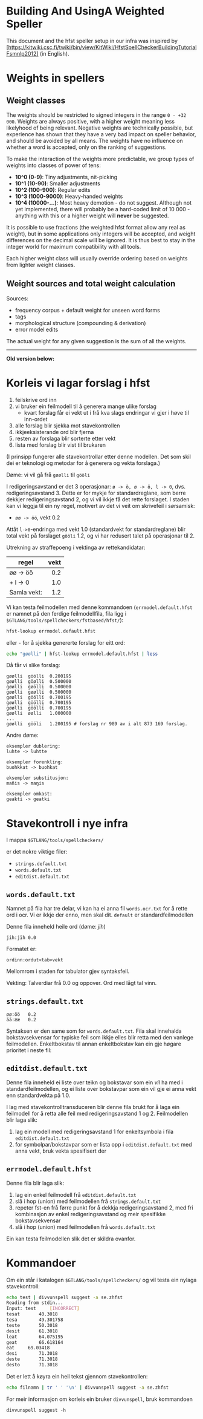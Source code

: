 # Building And UsingA Weighted Speller

This document and the hfst speller setup in our infra was inspired by
[https://kitwiki.csc.fi/twiki/bin/view/KitWiki/HfstSpellCheckerBuildingTutorialFsmnlp2012]
(in English).

# Weights in spellers

## Weight classes

The weights should be restricted to signed integers in the range
`0 - +32 000`. Weights are always positive, with a higher weight
meaning less likelyhood of being relevant. Negative weights are technically possible,
but experience has shown that they have a very bad impact on speller behavior,
and should be avoided by all means. The weights have no influence on whether a word is
accepted, only on the ranking of suggestions.

To make the interaction of the weights more predictable, we group types of
weights into classes of power of tens:

* **10^0 (0-9)**:        Tiny adjustments, nit-picking
* **10^1 (10-90)**:      Smaller adjustments
* **10^2 (100-900)**:    Regular edits
* **10^3 (1000-9000)**:  Heavy-handed weights
* **10^4 (10000-...)**:  Most heavy demotion - do not suggest. Although not yet
                   implemented, there will probably be a hard-coded limit of
                   10 000 - anything with this or a higher weight will **never**
                   be suggested.

It is possible to use fractions (the weighted hfst format allow any real as
weight), but in some applications only integers will be accepted, and weight
differences on the decimal scale will be ignored. It is thus best to stay in
the integer world for maximum compatibility with all tools.

Each higher weight class will usually override ordering based on weights from
lighter weight classes.

## Weight sources and total weight calculation

Sources:
* frequency corpus + default weight for unseen word forms
* tags
* morphological structure (compounding & derivation)
* error model edits

The actual weight for any given suggestion is the sum of all the weights.

----
**Old version below:**

# Korleis vi lagar forslag i hfst

1. feilskrive ord inn
1. vi bruker ein feilmodell til å generera mange ulike forslag
	 - kvart forslag får ei vekt ut i frå kva slags endringar vi gjer i høve til
   inn-ordet
1. alle forslag blir sjekka mot stavekontrollen
1. ikkjeeksisterande ord blir fjerna
1. resten av forslaga blir sorterte etter vekt
1. lista med forslag blir vist til brukaren

(I prinsipp fungerer alle stavekontrollar etter denne modellen. Det som skil dei
er teknologi og metodar for å generera og vekta forslaga.)

Døme: vi vil gå frå `gøølli` til `gööli`

I redigeringsavstand er det 3 operasjonar: `ø -> ö, ø -> ö, l -> 0`, dvs.
redigeringsavstand 3. Dette er for mykje for standardreglane, som berre dekkjer
redigeringsavstand 2, og vi vil ikkje få det rette forslaget. I staden kan vi
leggja til ein ny regel, motivert av det vi veit om skrivefeil i sørsamisk:

* `øø -> öö`, vekt 0.2

Attåt `l->0`-endringa med vekt 1.0 (standardvekt for standardreglane) blir
total vekt på forslaget `gööli` 1.2, og vi har redusert talet på operasjonar
til 2.

Utrekning av straffepoeng i vektinga av rettekandidatar:

| regel       | vekt    |
| ----------- | -------:|
| øø -> öö    | 0.2 |
| + l  -> 0   | 1.0 |
| Samla vekt: | 1.2 |

Vi kan testa feilmodellen med denne kommandoen (`errmodel.default.hfst` er
namnet på den ferdige feilmodellfila, fila ligg i
`$GTLANG/tools/spellcheckers/fstbased/hfst/`):

```sh
hfst-lookup errmodel.default.hfst
```

eller - for å sjekka genererte forslag for eitt ord:

```sh
echo "gøølli" | hfst-lookup errmodel.default.hfst | less
```

Då får vi slike forslag:

```
gøølli  göölli  0.200195
gøølli  göølli  0.500000
gøølli  gøölli  0.500000
gøølli  gøøllï  0.500000
gøølli  gööllï  0.700195
gøølli  gööllï  0.700195
gøølli  gööllï  0.700195
gøølli  øølli   1.000000
...
gøølli  gööli   1.200195 # forslag nr 989 av i alt 873 169 forslag.
```

Andre døme:

```
eksempler dublering:
luhte -> luhtte

eksempler forenkling:
buohkkat -> buohkat

eksempler substitusjon:
mañis -> maŋis

eksempler omkast:
geakti -> geatki
```

# Stavekontroll i nye infra

I mappa
`$GTLANG/tools/spellcheckers/`

er det nokre viktige filer:

* `strings.default.txt`
* `words.default.txt`
* `editdist.default.txt`

## `words.default.txt`

Namnet på fila har tre delar, vi kan ha ei anna
fil `words.ocr.txt` for å rette ord i ocr.
Vi er ikkje der enno, men skal dit. `default` er
standardfeilmodellen

Denne fila inneheld heile ord (døme: *jih*)

```
jih:jïh 0.0
```

Formatet er:
```
ordinn:ordut<tab>vekt
```

Mellomrom i staden for tabulator gjev syntaksfeil.

Vekting: Talverdiar frå 0.0 og oppover.
Ord med lågt tal vinn.

## `strings.default.txt`

```
øø:öö   0.2
ää:ææ   0.2
```

Syntaksen er den same som for `words.default.txt`.
Fila skal innehalda bokstavsekvensar for typiske feil som ikkje elles blir retta
med den vanlege feilmodellen. Enkeltbokstav til annan enkeltbokstav kan ein gje
høgare prioritet i neste fil:

## `editdist.default.txt`

Denne fila inneheld ei liste over teikn og bokstavar som ein *vil* ha
med i standardfeilmodellen, og ei liste over bokstavpar som ein vil gje ei anna
vekt enn standardvekta på 1.0.

I lag med stavekontrolltransduceren blir denne fila brukt for å laga ein feilmodell for å retta alle feil med redigeringsavstand 1 og 2. Feilmodellen
blir laga slik:

1. lag ein modell med redigeringsavstand 1 for enkeltsymbola i fila `editdist.default.txt`
1. for symbolpar/bokstavpar som er lista opp i `editdist.default.txt` med anna
   vekt, bruk vekta spesifisert der

## `errmodel.default.hfst`

Denne fila blir laga slik:

1. lag ein enkel feilmodell frå `editdist.default.txt`
1. slå i hop (union) med feilmodellen frå `strings.default.txt`
1. repeter fst-en frå førre punkt for å dekkja redigeringsavstand 2, med fri
  kombinasjon av enkel redigeringsavstand og meir spesifikke bokstavsekvensar
1. slå i hop (union) med feilmodellen frå `words.default.txt`

Ein kan testa feilmodellen slik det er skildra ovanfor.

# Kommandoer

Om ein står i katalogen `$GTLANG/tools/spellcheckers/` og vil
testa ein nylaga stavekontroll:

```sh
echo test | divvunspell suggest -a se.zhfst 
Reading from stdin...
Input: test		[INCORRECT]
tesat		40.3018
tesa		49.301758
teste		50.3018
desit		61.3018
leat		64.075195
geat		66.618164
eat		69.03418
desi		71.3018
deste		71.3018
desto		71.3018
```

Det er lett å køyra ein heil tekst gjennom stavekontrollen:

```sh
echo filnamn | tr ' ' '\n' | divvunspell suggest -a se.zhfst 
```

For meir informasjon om korleis ein bruker `divvunspell`, bruk kommandoen

```
divvunspell suggest -h
```
